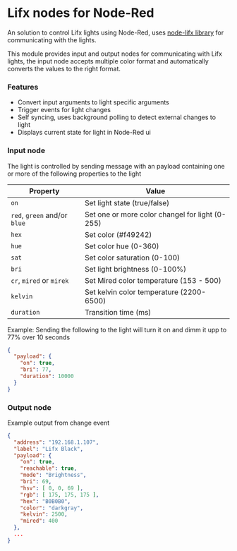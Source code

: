 # Lifx nodes for Node-Red
An solution to control Lifx lights using Node-Red, uses [node-lifx library](https://github.com/MariusRumpf/node-lifx) for communicating with the lights.

This module provides input and output nodes for communicating with Lifx lights, the input node accepts multiple color format and automatically converts the values to the right format. 

### Features
* Convert input arguments to light specific arguments
* Trigger events for light changes
* Self syncing, uses background polling to detect external changes to light
* Displays current state for light in Node-Red ui

### Input node
The light is controlled by sending message with an payload containing one or more of the following properties to the light

| Property | Value |
|---|---|
| `on` | Set light state (true/false)|
| `red`, `green` and/or `blue` | Set one or more color changel for light (0-255)|
| `hex` | Set color (#f49242) |
| `hue` | Set color hue (0-360) |
| `sat` | Set color saturation (0-100) | 
| `bri` | Set light brightness (0-100%) |
| `cr`, `mired` or `mirek` | Set Mired color temperature (153 - 500) |
| `kelvin` | Set kelvin color temperature (2200-6500) |
| `duration` | Transition time (ms) |


Example: Sending the following to the light will turn it on and dimm it upp to 77% over 10 seconds

```json
{
  "payload": {
    "on": true, 
    "bri": 77,
    "duration": 10000
  }
}
```

### Output node

Example output from change event 
```json
{ 
  "address": "192.168.1.107",
  "label": "Lifx Black", 
  "payload": {
    "on": true, 
    "reachable": true, 
    "mode": "Brightness", 
    "bri": 69, 
    "hsv": [ 0, 0, 69 ], 
    "rgb": [ 175, 175, 175 ], 
    "hex": "B0B0B0", 
    "color": "darkgray", 
    "kelvin": 2500, 
    "mired": 400 
  },
  ...
}
```
